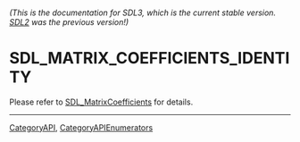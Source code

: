 ###### (This is the documentation for SDL3, which is the current stable version. [SDL2](https://wiki.libsdl.org/SDL2/) was the previous version!)
# SDL_MATRIX_COEFFICIENTS_IDENTITY

Please refer to [SDL_MatrixCoefficients](SDL_MatrixCoefficients) for details.

----
[CategoryAPI](CategoryAPI), [CategoryAPIEnumerators](CategoryAPIEnumerators)


